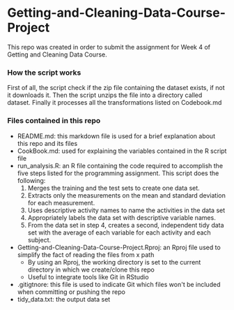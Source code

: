 # Getting-and-Cleaning-Data-Course-Project

This repo was created in order to submit the assignment for Week 4 of
Getting and Cleaning Data Course.

### How the script works
First of all, the script check if the zip file containing the dataset exists, if not it downloads it. Then the script unzips the file into a directory called dataset.
Finally it processes all the transformations listed on Codebook.md

### Files contained in this repo

* README.md: this markdown file is used for a brief explanation about this repo and its files
* CookBook.md: used for explaining the variables contained in the R script file
* run_analysis.R: an R file containing the code required to accomplish the five steps listed for the programming assignment. This script does the following:
    1. Merges the training and the test sets to create one data set.
    2. Extracts only the measurements on the mean and standard deviation for each measurement. 
    3. Uses descriptive activity names to name the activities in the data set
    4. Appropriately labels the data set with descriptive variable names. 
    5. From the data set in step 4, creates a second, independent tidy data set with the average of each variable for each activity and each subject.
* Getting-and-Cleaning-Data-Course-Project.Rproj: an Rproj file used to simplify the fact of reading the files from x path
    - By using an Rproj, the working directory is set to the current directory in which we create/clone this repo
    - Useful to integrate tools like Git in RStudio
* .gitigtnore: this file is used to indicate Git which files won't be included when committing or pushing the repo
* tidy_data.txt: the output data set